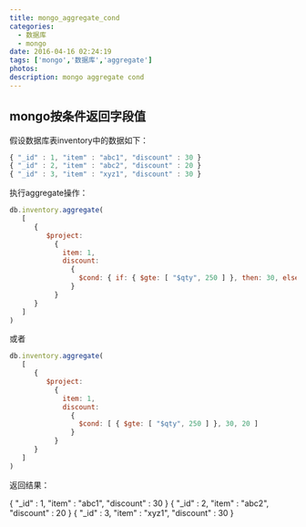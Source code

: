 ```yaml
---
title: mongo_aggregate_cond
categories:
  - 数据库
  - mongo
date: 2016-04-16 02:24:19
tags: ['mongo','数据库','aggregate']
photos:
description: mongo aggregate cond
---
```


## mongo按条件返回字段值

假设数据库表inventory中的数据如下：

```js
{ "_id" : 1, "item" : "abc1", "discount" : 30 }
{ "_id" : 2, "item" : "abc2", "discount" : 20 }
{ "_id" : 3, "item" : "xyz1", "discount" : 30 }
```

执行aggregate操作：

```js
db.inventory.aggregate(
   [
      {
         $project:
           {
             item: 1,
             discount:
               {
                 $cond: { if: { $gte: [ "$qty", 250 ] }, then: 30, else: 20 }
               }
           }
      }
   ]
)
```

或者

```js
db.inventory.aggregate(
   [
      {
         $project:
           {
             item: 1,
             discount:
               {
                 $cond: [ { $gte: [ "$qty", 250 ] }, 30, 20 ]
               }
           }
      }
   ]
)
```

返回结果：

{ "_id" : 1, "item" : "abc1", "discount" : 30 }
{ "_id" : 2, "item" : "abc2", "discount" : 20 }
{ "_id" : 3, "item" : "xyz1", "discount" : 30 }
